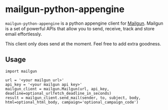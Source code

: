 # mailgun-python-appengine

`mailgun-python-appengine` is a python appengine client for [Mailgun]. Mailgun is a set of 
powerful APIs that allow you to send, receive, track and store email effortlessly.

This client only does send at the moment. Feel free to add extra goodness.

  [mailgun]: http://www.mailgun.net

## Usage
	import mailgun
	
	url = '<your mailgun url>'
	api_key = '<your mailgun api key>'
	mailgun_client = mailgun.Mailgun(url, api_key, deadline=optional_urlfetch_deadline_in_seconds)
	result = mailgun_client.send_mail(sender, to, subject, body, html=optional_html_body, campaign='optional_campaign_code')